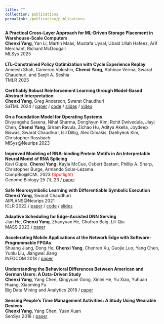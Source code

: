 ```yaml
---
title: ""
collection: publications
permalink: /publication/publications
---
```

<!-- <b>Certified Learning for Congestion Control</b> <br>
<b>Chenxi Yang</b>, Divyanshu Saxena, Rohit Dwivedula, Kshiteej Mahajan, Swarat Chaudhuri, Aditya Akella
Under Review<br>
<br>
<b>Temporal Logic Constrained Policy Optimization with Cycle Experience Replay</b> <br>
Ameesh Shah, Cameron Voloshin, <b>Chenxi Yang</b>, Abhinav Verma, Swarat Chaudhuri, Sanjit A.
Seshia <br>
Under Review<br>
<br> -->
<b>A Practical Cross-Layer Approach for ML-Driven Storage Placement in Warehouse-Scale Computers</b> <br>
<b>Chenxi Yang</b>, Yan Li, Martin Maas, Mustafa Uysal, Ubaid Ullah Hafeez, Arif Merchant, Richard McDougall <br>
MLSys 2025 <br>
<br>
<b>LTL-Constrained Policy Optimization with Cycle Experience Replay</b> <br>
Ameesh Shah, Cameron Voloshin, <b>Chenxi Yang</b>, Abhinav Verma, Swarat Chaudhuri, and Sanjit A. Seshia <br>
TMLR 2025 <br>
<br>
<b>Certifiably Robust Reinforcement Learning through Model-Based Abstract Interpretation</b> <br>
<b>Chenxi Yang</b>, Greg Anderson, Swarat Chaudhuri <br>
SaTML 2024 / <a href="https://arxiv.org/abs/2301.11374">paper</a> / <a href="https://github.com/chenxi-yang/carol">code</a> / <a href="https://chenxi-yang.github.io/files/carol.pdf">slides</a> / <a href="https://www.youtube.com/watch?v=rTi1cJSJOe8">video</a><br>
<br>
<b>On a Foundation Model for Operating Systems</b> <br>
Divyangshu Saxena, Nihal Sharma, Donghyun Kim, Rohit Dwivedula, Jiayi Chen, <b>Chenxi Yang</b>,
Sriram Ravula, Zichao Hu, Aditya Akella, Joydeep Biswas, Swarat Chaudhuri, Isil Dillig, Alex
Dimakis, Daehyeok Kim, Christopher Rossbach <br>
MlSys@Neurips 2023 <br>
<br>
<b>Improved Modeling of RNA-binding Protein Motifs in An Interpretable Neural Model of RNA Splicing</b><br>
Kavi Gupta, <b>Chenxi Yang</b>, Kayla McCue, Osbert Bastani, Phillip A. Sharp, Christopher Burge, Armando Solar-Lezama <br>
CompBio@ICML 2023 <span style="color:red">(Spotlight)</span> <br>
Genome Biology 25 (1), 23 / <a href="https://link.springer.com/article/10.1186/s13059-023-03162-x">paper</a> <br>
<br>
<b>Safe Neurosymbolic Learning with Differentiable Symbolic Execution</b> <br>
<b>Chenxi Yang</b>, Swarat Chaudhuri <br>
AIPLANS@Neurips 2021 <br>
ICLR 2022 / <a href="https://arxiv.org/abs/2203.07671">paper</a> / <a href="https://github.com/chenxi-yang/DSE">code</a> / <a href="https://chenxi-yang.github.io/files/DSE_short.pdf">slides</a><br>
<br>
<b>Adaptive Scheduling for Edge-Assisted DNN Serving</b> <br>
Jian He, <b>Chenxi Yang</b>, Zhaoyuan He, Ghufran Baig, Lili Qiu <br>
MASS 2023 / <a href="https://arxiv.org/abs/2304.09961">paper</a><br>
<br>
<b>Accelerating Mobile Applications at the Network Edge with Software-Programmable FPGAs</b> <br>
Shuang Jiang, Dong He, <b>Chenxi Yang</b>, Chenren Xu, Guojie Luo, Yang Chen, Yunlu Liu, Jiangwei Jiang <br> 
INFOCOM 2018 / <a href="https://chenxi-yang.github.io/files/edgefpga-infocom181.pdf">paper</a><br>
<br>
<b>Understanding the Behavioral Differences Between American and German Users: A Data-Driven Study</b> <br>
<b>Chenxi Yang</b>, Yang Chen, Qingyuan Gong, Xinlei He, Yu Xiao, Yuhuan Huang, Xiaoming Fu <br> 
Big Data Mining and Analytics 2018 / <a href="https://chenxi-yang.github.io/files/yelp-behavior-differences.pdf">paper</a><br> 
<br>
<b>Sensing People’s Time Management Activities: A Study Using Wearable Devices</b> 
<br> <b>Chenxi Yang</b>, Yang Chen, Yuan Xuan
<br> SenSys 2018 / <a href="https://chenxi-yang.github.io/files/sensys18-smartphone-activities.pdf">paper</a> <br>
